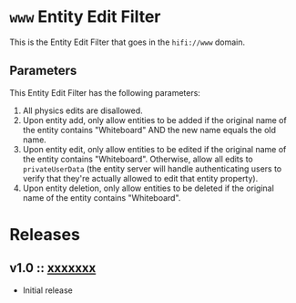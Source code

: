 # `www` Entity Edit Filter 
This is the Entity Edit Filter that goes in the `hifi://www` domain.

## Parameters
This Entity Edit Filter has the following parameters:
1. All physics edits are disallowed.
2. Upon entity add, only allow entities to be added if the original name of the entity contains "Whiteboard" AND the new name equals the old name.
3. Upon entity edit, only allow entities to be edited if the original name of the entity contains "Whiteboard". Otherwise, allow all edits to `privateUserData` (the entity server will handle authenticating users to verify that they're actually allowed to edit that entity property).
4. Upon entity deletion, only allow entities to be deleted if the original name of the entity contains "Whiteboard".

# Releases

## v1.0 :: [xxxxxxx](https://github.com/highfidelity/hifi-content/commit/xxxxxxx)
- Initial release